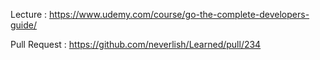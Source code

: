 Lecture : https://www.udemy.com/course/go-the-complete-developers-guide/

Pull Request : https://github.com/neverlish/Learned/pull/234
